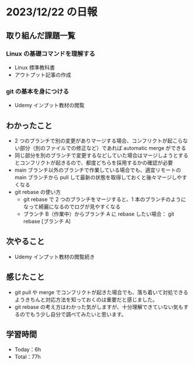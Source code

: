 # 2023/12/22 の日報

## 取り組んだ課題一覧

### Linux の基礎コマンドを理解する

- Linux 標準教科書
- アウトプット記事の作成

### git の基本を身につける

- Udemy インプット教材の閲覧

## わかったこと

- 2 つのブランチで別の変更がありマージする場合、コンフリクトが起こらない部分（別のファイルでの修正など）であれば automatic merge ができる
- 同じ部分を別のブランチで変更するなどしていた場合はマージしようとするとコンフリクトが起きるので、都度どちらを採用するかの確認が必要
- main ブランチ以外のブランチで作業している場合でも、適宜リモートの main ブランチから pull して最新の状態を取得しておくと後々マージしやすくなる
- git rebase の使い方
  - git rebase で 2 つのブランチをマージすると、1 本のブランチのようになって綺麗になるのでログが見やすくなる
  - ブランチ B（作業中）からブランチ A に rebase したい場合： git rebase [ブランチ A]

## 次やること

- Udemy インプット教材の閲覧続き

## 感じたこと

- git pull や merge でコンフリクトが起きた場合でも、落ち着いて対処できるようきちんと対応方法を知っておくのは重要だと感じました。
- git rebase の考え方はわかった気がしますが、十分理解できていない気もするのでもう少し自分で調べてみたいと思います。

## 学習時間

- Today：6h
- Total：77h
